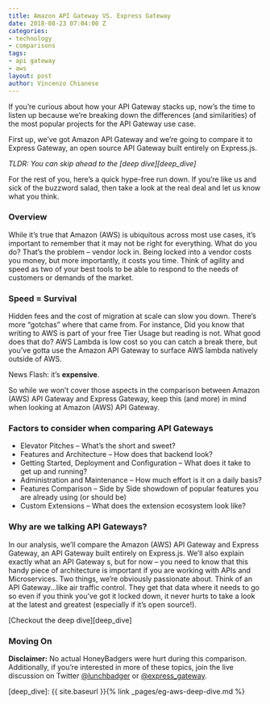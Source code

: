 ```yaml
---
title: Amazon API Gateway VS. Express Gateway
date: 2018-08-23 07:04:00 Z
categories:
- technology
- comparisons
tags:
- api gateway
- aws
layout: post
author: Vincenzo Chianese
---
```


If you’re curious about how your API Gateway stacks up, now’s the time to listen up because we’re breaking down the differences (and similarities) of the most popular projects for the API Gateway use case.

<!--excerpt-->

First up, we’ve got Amazon API Gateway and we’re going to compare it to Express Gateway, an open source API Gateway built entirely on Express.js.

_TLDR: You can skip ahead to the [deep dive][deep_dive]_


For the rest of you, here’s a quick hype-free run down. If you’re like us and sick of the buzzword salad, then take a look at the real deal and let us know what you think.

### Overview

While it’s true that Amazon (AWS) is ubiquitous across most use cases, it’s important to remember that it may not be right for everything. What do you do? That’s the problem – vendor lock in. Being locked into a vendor costs you money, but more importantly, it costs you time. Think of agility and speed as two of your best tools to be able to respond to the needs of customers or demands of the market.

### Speed = Survival

Hidden fees and the cost of migration at scale can slow you down. There’s more “gotchas” where that came from. For instance,  Did you know that writing to AWS is part of your free Tier Usage but reading is not. What good does that do? AWS Lambda is low cost so you can catch a break there, but you’ve gotta use the Amazon API Gateway to surface AWS lambda natively outside of AWS.

News Flash: it’s **expensive**.

So while we won’t cover those aspects in the comparison between Amazon (AWS) API Gateway and Express Gateway, keep this (and more) in mind when looking at Amazon (AWS) API Gateway.

### Factors to consider when comparing API Gateways

* Elevator Pitches – What’s the short and sweet?
* Features and Architecture – How does that backend look?
* Getting Started, Deployment and Configuration – What does it take to get up and running?
* Administration and Maintenance – How much effort is it on a daily basis?
* Features Comparison – Side by Side showdown of popular features you are already using (or should be)
* Custom Extensions – What does the extension ecosystem look like?

### Why are we talking API Gateways?

In our analysis, we’ll compare the Amazon (AWS) API Gateway and Express Gateway, an API Gateway built entirely on Express.js. We’ll also explain exactly what an API Gateway s, but for now – you need to know that this handy piece of architecture is important if you are working with APIs and Microservices. Two things, we’re obviously passionate about. Think of an API Gateway…like air traffic control. They get that data where it needs to go so even if you think you’ve got it locked down, it never hurts to take a look at the latest and greatest (especially if it’s open source!).

[Checkout the deep dive][deep_dive]

### Moving On

**Disclaimer:** No actual HoneyBadgers were hurt during this comparison. Additionally, if you’re interested in more of these topics, join the live discussion on Twitter [@lunchbadger](https://twitter.com/lunchbadger) or [@express_gateway](https://twitter.com/express_gateway).

[deep_dive]: {{ site.baseurl }}{% link _pages/eg-aws-deep-dive.md %}

